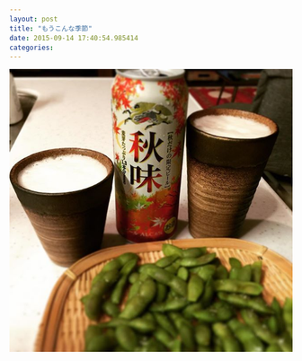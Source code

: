 ```yaml
---
layout: post
title: "もうこんな季節"
date: 2015-09-14 17:40:54.985414
categories: 
---
```


![秋味](/assets/images/201508/11809921_879282992162258_1641268837_n.jpg)


